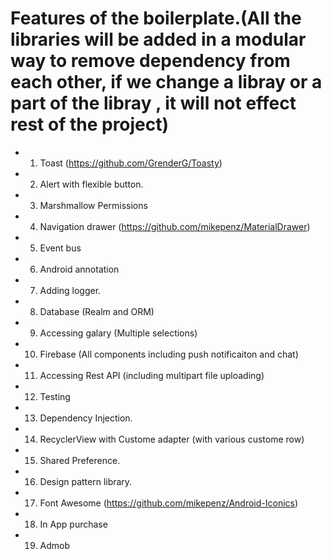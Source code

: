 # Features of the boilerplate.(All the libraries will be added in a modular way to remove dependency from each other, if we change a libray or a part of the libray , it will not effect rest of the project)

* 1. Toast (https://github.com/GrenderG/Toasty)
* 2. Alert with flexible button.
* 3. Marshmallow Permissions 
* 4. Navigation drawer (https://github.com/mikepenz/MaterialDrawer)
* 5. Event bus
* 6. Android annotation
* 7. Adding logger.
* 8. Database (Realm and ORM)
* 9. Accessing galary (Multiple selections)
* 10. Firebase (All components including push notificaiton and chat)
* 11. Accessing Rest API (including multipart file uploading)
* 12. Testing
* 13. Dependency Injection.
* 14. RecyclerView with Custome adapter (with various custome row)
* 15. Shared Preference.
* 16. Design pattern library.
* 17. Font Awesome (https://github.com/mikepenz/Android-Iconics)
* 18. In App purchase
* 19. Admob
